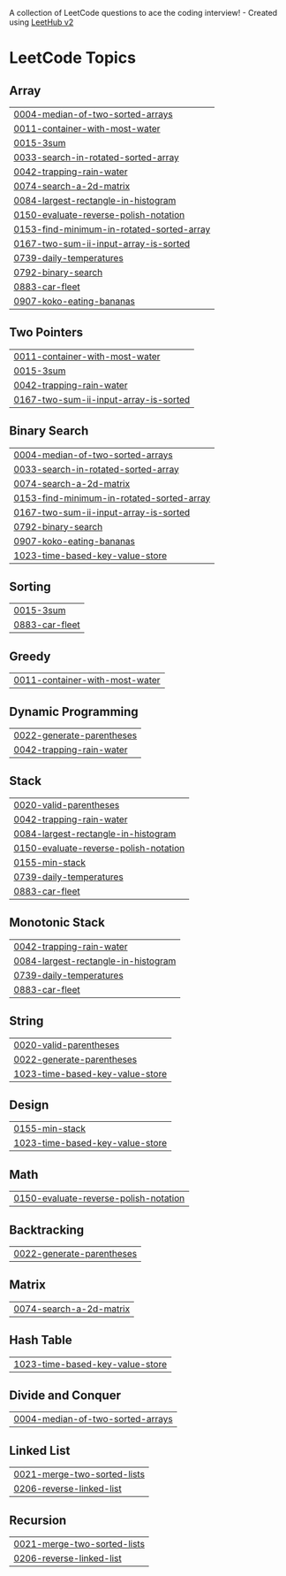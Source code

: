 A collection of LeetCode questions to ace the coding interview! - Created using [LeetHub v2](https://github.com/arunbhardwaj/LeetHub-2.0)
<!---LeetCode Topics Start-->
# LeetCode Topics
## Array
|  |
| ------- |
| [0004-median-of-two-sorted-arrays](https://github.com/QiaozhiTo/Leetcode_2025/tree/master/0004-median-of-two-sorted-arrays) |
| [0011-container-with-most-water](https://github.com/QiaozhiTo/Leetcode_2025/tree/master/0011-container-with-most-water) |
| [0015-3sum](https://github.com/QiaozhiTo/Leetcode_2025/tree/master/0015-3sum) |
| [0033-search-in-rotated-sorted-array](https://github.com/QiaozhiTo/Leetcode_2025/tree/master/0033-search-in-rotated-sorted-array) |
| [0042-trapping-rain-water](https://github.com/QiaozhiTo/Leetcode_2025/tree/master/0042-trapping-rain-water) |
| [0074-search-a-2d-matrix](https://github.com/QiaozhiTo/Leetcode_2025/tree/master/0074-search-a-2d-matrix) |
| [0084-largest-rectangle-in-histogram](https://github.com/QiaozhiTo/Leetcode_2025/tree/master/0084-largest-rectangle-in-histogram) |
| [0150-evaluate-reverse-polish-notation](https://github.com/QiaozhiTo/Leetcode_2025/tree/master/0150-evaluate-reverse-polish-notation) |
| [0153-find-minimum-in-rotated-sorted-array](https://github.com/QiaozhiTo/Leetcode_2025/tree/master/0153-find-minimum-in-rotated-sorted-array) |
| [0167-two-sum-ii-input-array-is-sorted](https://github.com/QiaozhiTo/Leetcode_2025/tree/master/0167-two-sum-ii-input-array-is-sorted) |
| [0739-daily-temperatures](https://github.com/QiaozhiTo/Leetcode_2025/tree/master/0739-daily-temperatures) |
| [0792-binary-search](https://github.com/QiaozhiTo/Leetcode_2025/tree/master/0792-binary-search) |
| [0883-car-fleet](https://github.com/QiaozhiTo/Leetcode_2025/tree/master/0883-car-fleet) |
| [0907-koko-eating-bananas](https://github.com/QiaozhiTo/Leetcode_2025/tree/master/0907-koko-eating-bananas) |
## Two Pointers
|  |
| ------- |
| [0011-container-with-most-water](https://github.com/QiaozhiTo/Leetcode_2025/tree/master/0011-container-with-most-water) |
| [0015-3sum](https://github.com/QiaozhiTo/Leetcode_2025/tree/master/0015-3sum) |
| [0042-trapping-rain-water](https://github.com/QiaozhiTo/Leetcode_2025/tree/master/0042-trapping-rain-water) |
| [0167-two-sum-ii-input-array-is-sorted](https://github.com/QiaozhiTo/Leetcode_2025/tree/master/0167-two-sum-ii-input-array-is-sorted) |
## Binary Search
|  |
| ------- |
| [0004-median-of-two-sorted-arrays](https://github.com/QiaozhiTo/Leetcode_2025/tree/master/0004-median-of-two-sorted-arrays) |
| [0033-search-in-rotated-sorted-array](https://github.com/QiaozhiTo/Leetcode_2025/tree/master/0033-search-in-rotated-sorted-array) |
| [0074-search-a-2d-matrix](https://github.com/QiaozhiTo/Leetcode_2025/tree/master/0074-search-a-2d-matrix) |
| [0153-find-minimum-in-rotated-sorted-array](https://github.com/QiaozhiTo/Leetcode_2025/tree/master/0153-find-minimum-in-rotated-sorted-array) |
| [0167-two-sum-ii-input-array-is-sorted](https://github.com/QiaozhiTo/Leetcode_2025/tree/master/0167-two-sum-ii-input-array-is-sorted) |
| [0792-binary-search](https://github.com/QiaozhiTo/Leetcode_2025/tree/master/0792-binary-search) |
| [0907-koko-eating-bananas](https://github.com/QiaozhiTo/Leetcode_2025/tree/master/0907-koko-eating-bananas) |
| [1023-time-based-key-value-store](https://github.com/QiaozhiTo/Leetcode_2025/tree/master/1023-time-based-key-value-store) |
## Sorting
|  |
| ------- |
| [0015-3sum](https://github.com/QiaozhiTo/Leetcode_2025/tree/master/0015-3sum) |
| [0883-car-fleet](https://github.com/QiaozhiTo/Leetcode_2025/tree/master/0883-car-fleet) |
## Greedy
|  |
| ------- |
| [0011-container-with-most-water](https://github.com/QiaozhiTo/Leetcode_2025/tree/master/0011-container-with-most-water) |
## Dynamic Programming
|  |
| ------- |
| [0022-generate-parentheses](https://github.com/QiaozhiTo/Leetcode_2025/tree/master/0022-generate-parentheses) |
| [0042-trapping-rain-water](https://github.com/QiaozhiTo/Leetcode_2025/tree/master/0042-trapping-rain-water) |
## Stack
|  |
| ------- |
| [0020-valid-parentheses](https://github.com/QiaozhiTo/Leetcode_2025/tree/master/0020-valid-parentheses) |
| [0042-trapping-rain-water](https://github.com/QiaozhiTo/Leetcode_2025/tree/master/0042-trapping-rain-water) |
| [0084-largest-rectangle-in-histogram](https://github.com/QiaozhiTo/Leetcode_2025/tree/master/0084-largest-rectangle-in-histogram) |
| [0150-evaluate-reverse-polish-notation](https://github.com/QiaozhiTo/Leetcode_2025/tree/master/0150-evaluate-reverse-polish-notation) |
| [0155-min-stack](https://github.com/QiaozhiTo/Leetcode_2025/tree/master/0155-min-stack) |
| [0739-daily-temperatures](https://github.com/QiaozhiTo/Leetcode_2025/tree/master/0739-daily-temperatures) |
| [0883-car-fleet](https://github.com/QiaozhiTo/Leetcode_2025/tree/master/0883-car-fleet) |
## Monotonic Stack
|  |
| ------- |
| [0042-trapping-rain-water](https://github.com/QiaozhiTo/Leetcode_2025/tree/master/0042-trapping-rain-water) |
| [0084-largest-rectangle-in-histogram](https://github.com/QiaozhiTo/Leetcode_2025/tree/master/0084-largest-rectangle-in-histogram) |
| [0739-daily-temperatures](https://github.com/QiaozhiTo/Leetcode_2025/tree/master/0739-daily-temperatures) |
| [0883-car-fleet](https://github.com/QiaozhiTo/Leetcode_2025/tree/master/0883-car-fleet) |
## String
|  |
| ------- |
| [0020-valid-parentheses](https://github.com/QiaozhiTo/Leetcode_2025/tree/master/0020-valid-parentheses) |
| [0022-generate-parentheses](https://github.com/QiaozhiTo/Leetcode_2025/tree/master/0022-generate-parentheses) |
| [1023-time-based-key-value-store](https://github.com/QiaozhiTo/Leetcode_2025/tree/master/1023-time-based-key-value-store) |
## Design
|  |
| ------- |
| [0155-min-stack](https://github.com/QiaozhiTo/Leetcode_2025/tree/master/0155-min-stack) |
| [1023-time-based-key-value-store](https://github.com/QiaozhiTo/Leetcode_2025/tree/master/1023-time-based-key-value-store) |
## Math
|  |
| ------- |
| [0150-evaluate-reverse-polish-notation](https://github.com/QiaozhiTo/Leetcode_2025/tree/master/0150-evaluate-reverse-polish-notation) |
## Backtracking
|  |
| ------- |
| [0022-generate-parentheses](https://github.com/QiaozhiTo/Leetcode_2025/tree/master/0022-generate-parentheses) |
## Matrix
|  |
| ------- |
| [0074-search-a-2d-matrix](https://github.com/QiaozhiTo/Leetcode_2025/tree/master/0074-search-a-2d-matrix) |
## Hash Table
|  |
| ------- |
| [1023-time-based-key-value-store](https://github.com/QiaozhiTo/Leetcode_2025/tree/master/1023-time-based-key-value-store) |
## Divide and Conquer
|  |
| ------- |
| [0004-median-of-two-sorted-arrays](https://github.com/QiaozhiTo/Leetcode_2025/tree/master/0004-median-of-two-sorted-arrays) |
## Linked List
|  |
| ------- |
| [0021-merge-two-sorted-lists](https://github.com/QiaozhiTo/Leetcode_2025/tree/master/0021-merge-two-sorted-lists) |
| [0206-reverse-linked-list](https://github.com/QiaozhiTo/Leetcode_2025/tree/master/0206-reverse-linked-list) |
## Recursion
|  |
| ------- |
| [0021-merge-two-sorted-lists](https://github.com/QiaozhiTo/Leetcode_2025/tree/master/0021-merge-two-sorted-lists) |
| [0206-reverse-linked-list](https://github.com/QiaozhiTo/Leetcode_2025/tree/master/0206-reverse-linked-list) |
<!---LeetCode Topics End-->